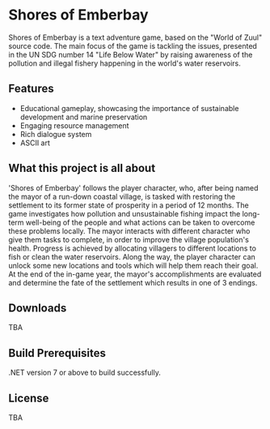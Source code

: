 # Shores of Emberbay

Shores of Emberbay is a text adventure game, based on the "World of Zuul" source code. The main focus of the game is tackling the issues, presented in the UN SDG number 14 "Life Below Water" by raising awareness of the pollution and illegal fishery happening in the world's water reservoirs.

## Features

- Educational gameplay, showcasing the importance of sustainable development and marine preservation
- Engaging resource management
- Rich dialogue system
- ASCII art

## What this project is all about

'Shores of Emberbay' follows the player character, who, after being named the mayor of a run-down coastal village, is tasked with restoring the settlement to its former state of prosperity in a period of 12 months. The game investigates how pollution and unsustainable fishing impact the long-term well-being of the people and what actions can be taken to overcome these problems locally. The mayor interacts with different character who give them tasks to complete, in order to improve the village population's health. Progress is achieved by allocating villagers to different locations to fish or clean the water reservoirs. Along the way, the player character can unlock some new locations and tools which will help them reach their goal. At the end of the in-game year, the mayor's accomplishments are evaluated and determine the fate of the settlement which results in one of 3 endings.

## Downloads

TBA

## Build Prerequisites

.NET version 7 or above to build successfully.

## License

TBA